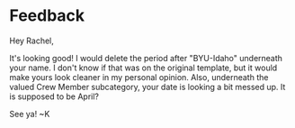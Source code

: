 # Feedback

Hey Rachel,

It's looking good! I would delete the period after "BYU-Idaho" underneath your name. I don't know if that was on the original template, but it would make yours look cleaner in my personal opinion.
Also, underneath the valued Crew Member subcategory, your date is looking a bit messed up. It is supposed to be April?

See ya!
~K
